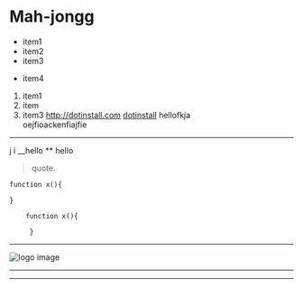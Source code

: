 # Mah-jongg
- item1
- item2
- item3
+ item4 
1. item1
1. item
1. item3
<http://dotinstall.com>
[dotinstall](http"//dotinsstall.com)
hellofkja  
oejfioackenfiajfie
---    
j
i
__hello ** hello 

> quote.
```
function x(){

}
```
        function x(){
         
         }
---

![logo image](http://dotinstall.com/img/logo_200x200.png"dotinstall!")



***

___
